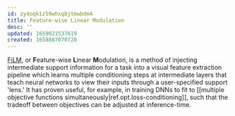 ```yaml
---
id: zy4oqk1z59whxqbjtmwbdm4
title: Feature-wise Linear Modulation
desc: ''
updated: 1659021537619
created: 1658887070728
---
```

[FiLM], or **F**eature-wise **L**inear **M**odulation, is a method of injecting intermediate support information for a task into a visual feature extraction pipeline which learns multiple conditioning steps at intermediate layers that teach neural networks to view their inputs through a user-specified support 'lens.' It has proven useful, for example, in training DNNs to fit to [[multiple objective functions simultaneously|ref.opt.loss-conditioning]], such that the tradeoff between objectives can be adjusted at inference-time.

[film]: https://arxiv.org/abs/1709.0771